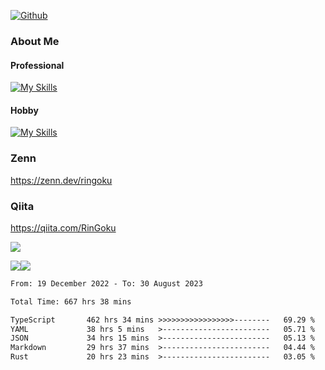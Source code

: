 [![Github](https://img.shields.io/github/followers/skyt-a?label=Follow&style=social)](https://github.com/skyt-a)

### About Me
#### Professional
[![My Skills](https://skillicons.dev/icons?i=react,ts,js,nodejs,java,graphql,firebase,githubactions&theme=light)](https://skillicons.dev)
#### Hobby
[![My Skills](https://skillicons.dev/icons?i=unity,rust,py&theme=light)](https://skillicons.dev)

### Zenn
https://zenn.dev/ringoku
### Qiita
https://qiita.com/RinGoku


![](https://github-profile-summary-cards.vercel.app/api/cards/profile-details?username=skyt-a&theme=default)

![](https://github-profile-summary-cards.vercel.app/api/cards/repos-per-language?username=skyt-a&theme=default)![](https://github-profile-summary-cards.vercel.app/api/cards/stats?username=RinGoku&theme=default)

<!--START_SECTION:waka-->

```txt
From: 19 December 2022 - To: 30 August 2023

Total Time: 667 hrs 38 mins

TypeScript       462 hrs 34 mins >>>>>>>>>>>>>>>>>--------   69.29 %
YAML             38 hrs 5 mins   >------------------------   05.71 %
JSON             34 hrs 15 mins  >------------------------   05.13 %
Markdown         29 hrs 37 mins  >------------------------   04.44 %
Rust             20 hrs 23 mins  >------------------------   03.05 %
```

<!--END_SECTION:waka-->
